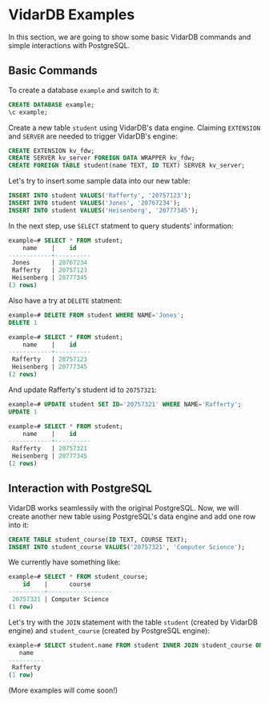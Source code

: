 # VidarDB Examples

In this section, we are going to show some basic VidarDB commands and simple interactions with PostgreSQL.

## Basic Commands

To create a database `example` and switch to it:

```sql
CREATE DATABASE example;
\c example;
```

Create a new table `student` using VidarDB's data engine. Claiming `EXTENSION` and `SERVER` are needed to trigger VidarDB's engine:

```sql
CREATE EXTENSION kv_fdw;
CREATE SERVER kv_server FOREIGN DATA WRAPPER kv_fdw;
CREATE FOREIGN TABLE student(name TEXT, ID TEXT) SERVER kv_server;
```

Let's try to insert some sample data into our new table:

```sql
INSERT INTO student VALUES('Rafferty', '20757123');
INSERT INTO student VALUES('Jones', '20767234');
INSERT INTO student VALUES('Heisenberg', '20777345');
```

In the next step, use `SELECT` statment to query students' information:

```sql
example=# SELECT * FROM student;
    name    |    id    
------------+----------
 Jones      | 20767234
 Rafferty   | 20757123
 Heisenberg | 20777345
(3 rows)
```

Also have a try at `DELETE` statment:

```sql
example=# DELETE FROM student WHERE NAME='Jones';
DELETE 1

example=# SELECT * FROM student;
    name    |    id    
------------+----------
 Rafferty   | 20757123
 Heisenberg | 20777345
(2 rows)
```

And update Rafferty's student id to `20757321`:

```sql
example=# UPDATE student SET ID='20757321' WHERE NAME='Rafferty';
UPDATE 1

example=# SELECT * FROM student;
    name    |    id    
------------+----------
 Rafferty   | 20757321
 Heisenberg | 20777345
(2 rows)
```

## Interaction with PostgreSQL

VidarDB works seamlessily with the original PostgreSQL. Now, we will create another new table using PostgreSQL's data engine and add one row into it:

```sql
CREATE TABLE student_course(ID TEXT, COURSE TEXT);
INSERT INTO student_course VALUES('20757321', 'Computer Science');
```

We currently have something like:

```sql
example=# SELECT * FROM student_course;
    id    |      course      
----------+------------------
 20757321 | Computer Science
(1 row)
```

Let's try with the `JOIN` statement with the table `student` (created by VidarDB engine) and `student_course` (created by PostgreSQL engine):

```sql
example=# SELECT student.name FROM student INNER JOIN student_course ON student.id = student_course.id;
   name   
----------
 Rafferty
(1 row)
```

(More examples will come soon!)
